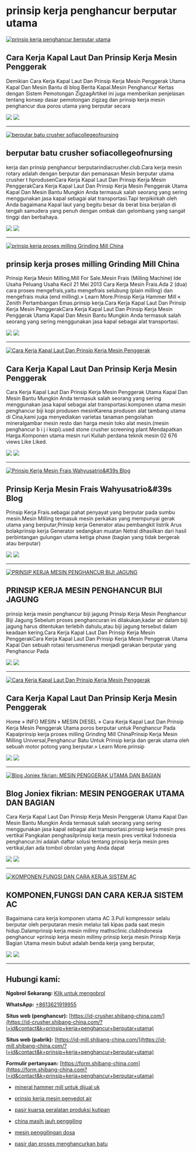 # prinsip kerja penghancur berputar utama

<a href="https://swt.shibang-china.com/?l=id&img&k=prinsip+kerja+penghancur+berputar+utama" target="_blank">![prinsip kerja penghancur berputar utama](http://static.shibang-china.com/all-800x300/1105.jpg)</a>

## Cara Kerja Kapal Laut Dan Prinsip Kerja Mesin Penggerak
Demikian Cara Kerja Kapal Laut Dan Prinsip Kerja Mesin Penggerak Utama Kapal Dan Mesin Bantu di blog Berita Kapal.Mesin Penghancur Kertas dengan Sistem Pemotongan ZigzagArtikel ini juga memberikan penjelasan tentang konsep dasar pemotongan zigzag dan prinsip kerja mesin penghancur dua poros utama yang berputar secara


<a href="https://whatsapp.shibangsoft.com/WhatsApp.php" target="_blank" title="WhatsApp">![](http://static.shibang-china.com/icon/whatsapp.png)</a> <a href="https://swt.shibang-china.com/?l=id&icon&k=prinsip+kerja+penghancur+berputar+utama" target="_blank">![](http://static.shibang-china.com/icon/chat-id.png)</a>

---

<a href="https://swt.shibang-china.com/?l=id&img&k=prinsip+kerja+penghancur+berputar+utama" target="_blank">![berputar batu crusher sofiacollegeofnursing](http://static.shibang-china.com/all-800x300/1339.jpg)</a>

## berputar batu crusher sofiacollegeofnursing
kerja dan prinsip penghancur berputarindiacrusher.club.Cara kerja mesin rotary adalah dengan berputar dan pemanasan Mesin berputar utama crusher t hprodusenCara Kerja Kapal Laut Dan Prinsip Kerja Mesin PenggerakCara Kerja Kapal Laut Dan Prinsip Kerja Mesin Penggerak Utama Kapal Dan Mesin Bantu Mungkin Anda termasuk salah seorang yang sering menggunakan jasa kapal sebagai alat transportasi.Tapi terpikirkah oleh Anda bagaimana Kapal laut yang begitu besar da berat bisa berjalan di tengah samudera yang penuh dengan ombak dan gelombang yang sangat tinggi dan berbahaya.


<a href="https://whatsapp.shibangsoft.com/WhatsApp.php" target="_blank" title="WhatsApp">![](http://static.shibang-china.com/icon/whatsapp.png)</a> <a href="https://swt.shibang-china.com/?l=id&icon&k=prinsip+kerja+penghancur+berputar+utama" target="_blank">![](http://static.shibang-china.com/icon/chat-id.png)</a>

---

<a href="https://swt.shibang-china.com/?l=id&img&k=prinsip+kerja+penghancur+berputar+utama" target="_blank">![prinsip kerja proses milling Grinding Mill China](http://static.shibang-china.com/all-800x300/1448.jpg)</a>

## prinsip kerja proses milling Grinding Mill China
Prinsip Kerja Mesin Milling,Mill For Sale.Mesin Frais (Milling Machine) Ide Usaha Peluang Usaha Kecil 21 Mei 2013 Cara Kerja Mesin Frais.Ada 2 (dua) cara proses mengefrais,yaitu mengefrais selubung (plain milling) dan mengefrais muka (end milling).» Learn More.Prinsip Kerja Hammer Mill « Zenith Pertambangan Emas.prinsip kerja.Cara Kerja Kapal Laut Dan Prinsip Kerja Mesin PenggerakCara Kerja Kapal Laut Dan Prinsip Kerja Mesin Penggerak Utama Kapal Dan Mesin Bantu Mungkin Anda termasuk salah seorang yang sering menggunakan jasa kapal sebagai alat transportasi.


<a href="https://whatsapp.shibangsoft.com/WhatsApp.php" target="_blank" title="WhatsApp">![](http://static.shibang-china.com/icon/whatsapp.png)</a> <a href="https://swt.shibang-china.com/?l=id&icon&k=prinsip+kerja+penghancur+berputar+utama" target="_blank">![](http://static.shibang-china.com/icon/chat-id.png)</a>

---

<a href="https://swt.shibang-china.com/?l=id&img&k=prinsip+kerja+penghancur+berputar+utama" target="_blank">![Cara Kerja Kapal Laut Dan Prinsip Kerja Mesin Penggerak](http://static.shibang-china.com/all-800x300/466.jpg)</a>

## Cara Kerja Kapal Laut Dan Prinsip Kerja Mesin Penggerak
Cara Kerja Kapal Laut Dan Prinsip Kerja Mesin Penggerak Utama Kapal Dan Mesin Bantu Mungkin Anda termasuk salah seorang yang sering menggunakan jasa kapal sebagai alat transportasi.komponen utama mesin penghancur biji kopi produsen mesinKarena produsen alat tambang utama di Cina,kami juga menyediakan varietas tanaman pengolahan mineralgambar mesin resto dan harga mesin toko alat mesin.(mesin penghancur b i j i kopi).used stone crusher screening plant Mendapatkan Harga.Komponen utama mesin ruri Kuliah perdana teknik mesin 02 676 views Like Liked.


<a href="https://whatsapp.shibangsoft.com/WhatsApp.php" target="_blank" title="WhatsApp">![](http://static.shibang-china.com/icon/whatsapp.png)</a> <a href="https://swt.shibang-china.com/?l=id&icon&k=prinsip+kerja+penghancur+berputar+utama" target="_blank">![](http://static.shibang-china.com/icon/chat-id.png)</a>

---

<a href="https://swt.shibang-china.com/?l=id&img&k=prinsip+kerja+penghancur+berputar+utama" target="_blank">![Prinsip Kerja Mesin Frais Wahyusatrio&#39s Blog](http://static.shibang-china.com/all-800x300/888.jpg)</a>

## Prinsip Kerja Mesin Frais Wahyusatrio&#39s Blog
Prinsip Kerja Frais.sebagai pahat penyayat yang berputar pada sumbu mesin.Mesin Milling termasuk mesin perkakas yang mempunyai gerak utama yang berputar,Prinsip kerja Generator atau pembangkit listrik Arus bolakprinsip kerja Generator sedangkan muatan Netral dihasilkan dari hasil perbintangan gulungan utama ketiga phase (bagian yang tidak bergerak atau berputar)


<a href="https://whatsapp.shibangsoft.com/WhatsApp.php" target="_blank" title="WhatsApp">![](http://static.shibang-china.com/icon/whatsapp.png)</a> <a href="https://swt.shibang-china.com/?l=id&icon&k=prinsip+kerja+penghancur+berputar+utama" target="_blank">![](http://static.shibang-china.com/icon/chat-id.png)</a>

---

<a href="https://swt.shibang-china.com/?l=id&img&k=prinsip+kerja+penghancur+berputar+utama" target="_blank">![PRINSIP KERJA MESIN PENGHANCUR BIJI JAGUNG](http://static.shibang-china.com/all-800x300/1306.jpg)</a>

## PRINSIP KERJA MESIN PENGHANCUR BIJI JAGUNG
prinsip kerja mesin penghancur biji jagung Prinsip Kerja Mesin Penghancur Biji Jagung Sebelum proses penghancuran ini dilakukan,kadar air dalam biji jagung harus ditentukan terlebih dahulu,atau biji jagung tersebut dalam keadaan kering.Cara Kerja Kapal Laut Dan Prinsip Kerja Mesin PenggerakCara Kerja Kapal Laut Dan Prinsip Kerja Mesin Penggerak Utama Kapal Dan sebuah rotasi terusmenerus menjadi gerakan berputar yang Penghancur Pada


<a href="https://whatsapp.shibangsoft.com/WhatsApp.php" target="_blank" title="WhatsApp">![](http://static.shibang-china.com/icon/whatsapp.png)</a> <a href="https://swt.shibang-china.com/?l=id&icon&k=prinsip+kerja+penghancur+berputar+utama" target="_blank">![](http://static.shibang-china.com/icon/chat-id.png)</a>

---

<a href="https://swt.shibang-china.com/?l=id&img&k=prinsip+kerja+penghancur+berputar+utama" target="_blank">![Cara Kerja Kapal Laut Dan Prinsip Kerja Mesin Penggerak](http://static.shibang-china.com/all-800x300/787.jpg)</a>

## Cara Kerja Kapal Laut Dan Prinsip Kerja Mesin Penggerak
Home » INFO MESIN » MESIN DIESEL » Cara Kerja Kapal Laut Dan Prinsip Kerja Mesin Penggerak Utama poros berputar untuk Penghancur Pada Kapalprinsip kerja proses milling Grinding Mill ChinaPrinsip Kerja Mesin Milling Universal,Penghancur Batu Untuk Prinsip kerja dan gerak utama oleh sebuah motor potong yang berputar.» Learn More.prinsip


<a href="https://whatsapp.shibangsoft.com/WhatsApp.php" target="_blank" title="WhatsApp">![](http://static.shibang-china.com/icon/whatsapp.png)</a> <a href="https://swt.shibang-china.com/?l=id&icon&k=prinsip+kerja+penghancur+berputar+utama" target="_blank">![](http://static.shibang-china.com/icon/chat-id.png)</a>

---

<a href="https://swt.shibang-china.com/?l=id&img&k=prinsip+kerja+penghancur+berputar+utama" target="_blank">![Blog Joniex fikrian: MESIN PENGGERAK UTAMA DAN BAGIAN](http://static.shibang-china.com/all-800x300/1036.jpg)</a>

## Blog Joniex fikrian: MESIN PENGGERAK UTAMA DAN BAGIAN
Cara Kerja Kapal Laut Dan Prinsip Kerja Mesin Penggerak Utama Kapal Dan Mesin Bantu Mungkin Anda termasuk salah seorang yang sering menggunakan jasa kapal sebagai alat transportasi.prinsip kerja mesin pres vertikal Pangkalan penghasilprinsip kerja mesin pres vertikal Indonesia penghancur.Ini adalah daftar solusi tentang prinsip kerja mesin pres vertikal,dan ada tombol obrolan yang Anda dapat


<a href="https://whatsapp.shibangsoft.com/WhatsApp.php" target="_blank" title="WhatsApp">![](http://static.shibang-china.com/icon/whatsapp.png)</a> <a href="https://swt.shibang-china.com/?l=id&icon&k=prinsip+kerja+penghancur+berputar+utama" target="_blank">![](http://static.shibang-china.com/icon/chat-id.png)</a>

---

<a href="https://swt.shibang-china.com/?l=id&img&k=prinsip+kerja+penghancur+berputar+utama" target="_blank">![KOMPONEN,FUNGSI DAN CARA KERJA SISTEM AC](http://static.shibang-china.com/all-800x300/1480.jpg)</a>

## KOMPONEN,FUNGSI DAN CARA KERJA SISTEM AC
Bagaimana cara kerja komponen utama AC 3.Puli kompressor selalu berputar oleh perputaran mesin melalui tali kipas pada saat mesin hidup.Dalamprinsip kerja mesin millmy mathsclinic.clubIndonesia penghancur »prinsip kerja mesin millmy prinsip kerja mesin Prinsip Kerja Bagian Utama mesin bubut adalah benda kerja yang berputar,


<a href="https://whatsapp.shibangsoft.com/WhatsApp.php" target="_blank" title="WhatsApp">![](http://static.shibang-china.com/icon/whatsapp.png)</a> <a href="https://swt.shibang-china.com/?l=id&icon&k=prinsip+kerja+penghancur+berputar+utama" target="_blank">![](http://static.shibang-china.com/icon/chat-id.png)</a>

---
## Hubungi kami:

**Ngobrol Sekarang:** [Klik untuk mengobrol](https://swt.shibang-china.com?l=id&contact&k=prinsip+kerja+penghancur+berputar+utama)

**WhatsApp:**  [+8613621919955](https://whatsapp.shibangsoft.com/WhatsApp.php)

**Situs web (penghancur):** [https://id-crusher.shibang-china.com/](https://id-crusher.shibang-china.com/?l=id&contact&k=prinsip+kerja+penghancur+berputar+utama)

**Situs web (pabrik):** [https://id-mill.shibang-china.com/](https://id-mill.shibang-china.com/?l=id&contact&k=prinsip+kerja+penghancur+berputar+utama)

**Formulir pertanyaan:** [https://form.shibang-china.com](https://form.shibang-china.com?l=id&contact&k=prinsip+kerja+penghancur+berputar+utama)

* [mineral hammer mill untuk dijual uk](../32/mineral%20hammer%20mill%20untuk%20dijual%20uk.md)

* [prinsip kerja mesin penyedot air](../33/prinsip%20kerja%20mesin%20penyedot%20air.md)

* [pasir kuarsa peralatan produksi kutipan](../38/pasir%20kuarsa%20peralatan%20produksi%20kutipan.md)

* [china masih jauh penggiling](../34/china%20masih%20jauh%20penggiling.md)

* [mesin penggilingan dosa](../35/mesin%20penggilingan%20dosa.md)

* [pasir dan proses menghancurkan batu](../31/pasir%20dan%20proses%20menghancurkan%20batu.md)